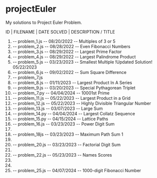 # projectEuler

My solutions to Project Euler Problem. 

ID | FILENAME | DATE SOLVED | DESCRIPTION / TITLE

1. -- problem_1.js -- 08/20/2022 -- Multiples of 3 or 5  
2. -- problem_2.js -- 08/28/2022 -- Even Fibonacci Numbers 
3. -- problem_3.js -- 08/29/2022 -- Largest Prime Factor
4. -- problem_4.js -- 08/29/2022 -- Largest Palindrome Product
5. -- problem_5.js -- 03/23/2023 -- Smallest Multiple !Updated Solution! 05/22/2023
6. -- problem_6.js -- 09/02/2022 -- Sum Square Difference
7. -- problem_7.js 
8. -- problem_8.js -- 01/11/2023 -- Largest Product In A Series
9. -- problem_9.js -- 03/20/2023 -- Special Pythagorean Triplet
10. -- problem_7.py -- 04/04/2024 -- 10001st Prime
11. -- problem_11.js -- 05/22/2023 -- Largest Product in a Grid
12. -- problem_12.js -- 05/22/2023 -- Highly Divisible Triangular Number
13. -- problem_13.js -- 03/07/2023 -- Large Sum
14. -- problem_14.py -- 04/04/2024 -- Largest Collatz Sequence
15. -- problem_15.py -- 04/15/2024 -- Lattice Paths
16. -- problem_16.js -- 03/23/2023 -- Power Digit Sum
17. 
18. -- problem_18js -- 03/23/2023 -- Maximum Path Sum 1
19. 
20. -- problem_20.js -- 03/23/2023 -- Factorial Digit Sum
21.
22. -- problem_22.js -- 05/23/2023 -- Names Scores
23. 
24. 
25. -- problem_25.js -- 04/07/2024 -- 1000-digit Fibonacci Number
